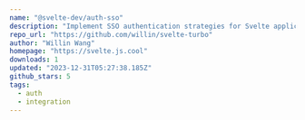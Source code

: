 ```yaml
---
name: "@svelte-dev/auth-sso"
description: "Implement SSO authentication strategies for Svelte applications."
repo_url: "https://github.com/willin/svelte-turbo"
author: "Willin Wang"
homepage: "https://svelte.js.cool"
downloads: 1
updated: "2023-12-31T05:27:38.185Z"
github_stars: 5
tags: 
  - auth
  - integration
---
```

